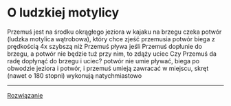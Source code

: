 # O ludzkiej motylicy

Przemuś jest na środku okrągłego jeziora w kajaku
na brzegu czeka potwór (ludzka motylica wątrobowa), który chce zjeść przemusia
potwór biega z prędkością 4x szybszą niż Przemuś pływa
jeśli Przemuś dopłunie do brzegu, a potwór nie będzie tuż przy nim, to zdąży uciec
Czy Przemuś da radę dopłynąć do brzegu i uciec?
potwór nie umie pływać, biega po obwodzie jeziora
i potwór, i przemuś umieją zawracać w miejscu, skręt (nawet o 180 stopni) wykonują natychmiastowo


---

[Rozwiązanie](rozwiązanie/)
